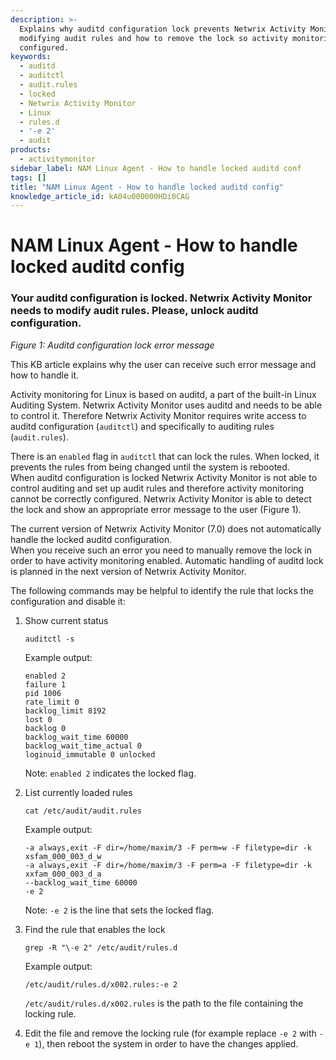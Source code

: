 ```yaml
---
description: >-
  Explains why auditd configuration lock prevents Netwrix Activity Monitor from
  modifying audit rules and how to remove the lock so activity monitoring can be
  configured.
keywords:
  - auditd
  - auditctl
  - audit.rules
  - locked
  - Netwrix Activity Monitor
  - Linux
  - rules.d
  - '-e 2'
  - audit
products:
  - activitymonitor
sidebar_label: NAM Linux Agent - How to handle locked auditd conf
tags: []
title: "NAM Linux Agent - How to handle locked auditd config"
knowledge_article_id: kA04u000000HDi0CAG
---
```


# NAM Linux Agent - How to handle locked auditd config

### Your auditd configuration is locked. Netwrix Activity Monitor needs to modify audit rules. Please, unlock auditd configuration.

<!-- Image not available: ka04u000000HdDY_0EM4u0000084fAY.png -->
*Figure 1: Auditd configuration lock error message*

This KB article explains why the user can receive such error message and how to handle it.

Activity monitoring for Linux is based on auditd, a part of the built-in Linux Auditing System. Netwrix Activity Monitor uses auditd and needs to be able to control it. Therefore Netwrix Activity Monitor requires write access to auditd configuration (`auditctl`) and specifically to auditing rules (`audit.rules`).

There is an `enabled` flag in `auditctl` that can lock the rules. When locked, it prevents the rules from being changed until the system is rebooted.  
When auditd configuration is locked Netwrix Activity Monitor is not able to control auditing and set up audit rules and therefore activity monitoring cannot be correctly configured. Netwrix Activity Monitor is able to detect the lock and show an appropriate error message to the user (Figure 1).

The current version of Netwrix Activity Monitor (7.0) does not automatically handle the locked auditd configuration.  
When you receive such an error you need to manually remove the lock in order to have activity monitoring enabled. Automatic handling of auditd lock is planned in the next version of Netwrix Activity Monitor.

The following commands may be helpful to identify the rule that locks the configuration and disable it:

1. Show current status
   ```
   auditctl -s
   ```
   Example output:
   ```
   enabled 2
   failure 1
   pid 1006
   rate_limit 0
   backlog_limit 8192
   lost 0
   backlog 0
   backlog_wait_time 60000
   backlog_wait_time_actual 0
   loginuid_immutable 0 unlocked
   ```

   Note: `enabled 2` indicates the locked flag.

2. List currently loaded rules
   ```
   cat /etc/audit/audit.rules
   ```
   Example output:
   ```
   -a always,exit -F dir=/home/maxim/3 -F perm=w -F filetype=dir -k xsfam_000_003_d_w
   -a always,exit -F dir=/home/maxim/3 -F perm=a -F filetype=dir -k xxfam_000_003_d_a
   --backlog_wait_time 60000
   -e 2
   ```

   Note: `-e 2` is the line that sets the locked flag.

3. Find the rule that enables the lock
   ```
   grep -R "\-e 2" /etc/audit/rules.d
   ```
   Example output:
   ```
   /etc/audit/rules.d/x002.rules:-e 2
   ```
   `/etc/audit/rules.d/x002.rules` is the path to the file containing the locking rule.

4. Edit the file and remove the locking rule (for example replace `-e 2` with `-e 1`), then reboot the system in order to have the changes applied.
